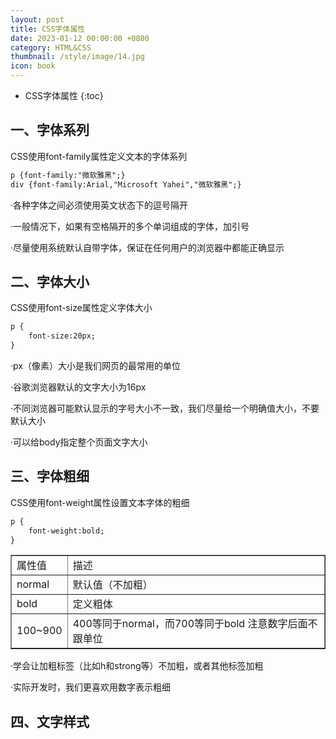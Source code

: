 ```yaml
---
layout: post
title: CSS字体属性
date: 2023-01-12 00:00:00 +0800
category: HTML&CSS
thumbnail: /style/image/14.jpg
icon: book
---
```



* CSS字体属性
{:toc}

## 一、字体系列
CSS使用font-family属性定义文本的字体系列  

```html
p {font-family:"微软雅黑";}
div {font-family:Arial,"Microsoft Yahei","微软雅黑";}
```
·各种字体之间必须使用英文状态下的逗号隔开  

·一般情况下，如果有空格隔开的多个单词组成的字体，加引号  

·尽量使用系统默认自带字体，保证在任何用户的浏览器中都能正确显示  

## 二、字体大小
CSS使用font-size属性定义字体大小  

```html
p {
    font-size:20px;
}
```
·px（像素）大小是我们网页的最常用的单位  

·谷歌浏览器默认的文字大小为16px  

·不同浏览器可能默认显示的字号大小不一致，我们尽量给一个明确值大小，不要默认大小  

·可以给body指定整个页面文字大小  

## 三、字体粗细  
CSS使用font-weight属性设置文本字体的粗细  

```html
p {
    font-weight:bold;
}
```
<table border="1">
<tr>
<td>属性值</td>
<td>描述</td>
</tr>
<tr>
<td>normal</td>
<td>默认值（不加粗）</td>
</tr>
<tr>
<td>bold</td>
<td>定义粗体</td>
</tr>
<tr>
<td>100~900</td>
<td>400等同于normal，而700等同于bold 注意数字后面不跟单位</td>
</tr>
</table>
·学会让加粗标签（比如h和strong等）不加粗，或者其他标签加粗  

·实际开发时，我们更喜欢用数字表示粗细  

## 四、文字样式  
